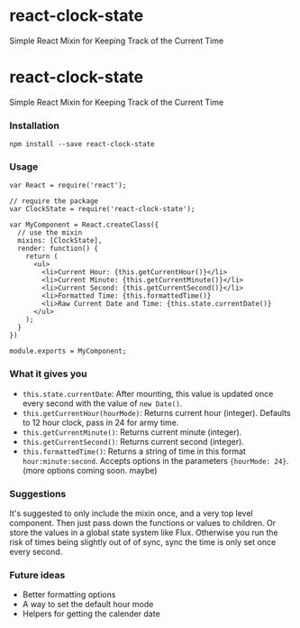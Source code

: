 # react-clock-state
Simple React Mixin for Keeping Track of the Current Time

# react-clock-state
Simple React Mixin for Keeping Track of the Current Time


### Installation

`npm install --save react-clock-state`


### Usage

```
var React = require('react');

// require the package
var ClockState = require('react-clock-state');

var MyComponent = React.createClass({
  // use the mixin
  mixins: [ClockState],
  render: function() {
    return (
      <ul>
        <li>Current Hour: {this.getCurrentHour()}</li>
        <li>Current Minute: {this.getCurrentMinute()}</li>
        <li>Current Second: {this.getCurrentSecond()}</li>
        <li>Formatted Time: {this.formattedTime()}
        <li>Raw Current Date and Time: {this.state.currentDate()}
      </ul>
    );
  }
})

module.exports = MyComponent;
```

### What it gives you
- `this.state.currentDate`: After mounting, this value is updated once every second with the value of `new Date()`.
- `this.getCurrentHour(hourMode)`: Returns current hour (integer). Defaults to 12 hour clock, pass in 24 for army time.
- `this.getCurrentMinute()`: Returns current minute (integer).
- `this.getCurrentSecond()`: Returns current second (integer).
- `this.formattedTime()`: Returns a string of time in this format `hour:minute:second`. Accepts options in the parameters `{hourMode: 24}`. (more options coming soon. maybe)

### Suggestions 
It's suggested to only include the mixin once, and a very top level component. Then just pass down the functions or values to children. Or store the values in a global state system like Flux. Otherwise you run the risk of times being slightly out of of sync, sync the time is only set once every second.


### Future ideas
- Better formatting options
- A way to set the default hour mode
- Helpers for getting the calender date

